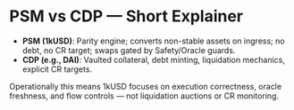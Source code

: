# PSM vs CDP — Short Explainer

- **PSM (1kUSD)**: Parity engine; converts non-stable assets on ingress; no debt, no CR target; swaps gated by Safety/Oracle guards.
- **CDP (e.g., DAI)**: Vaulted collateral, debt minting, liquidation mechanics, explicit CR targets.

Operationally this means 1kUSD focuses on execution correctness, oracle freshness, and flow controls — not liquidation auctions or CR monitoring.
